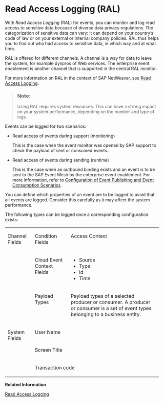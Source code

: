 <!-- loioe7b0a46a4bbf400e8a052dac277ab803 -->

# Read Access Logging \(RAL\)



With *Read Access Logging* \(RAL\) for events, you can monitor and log read access to sensitive data because of diverse data privacy regulations. The categorization of sensitive data can vary: it can depend on your country’s code of law or on your external or internal company policies. RAL thus helps you to find out who had access to sensitive data, in which way and at what time.

RAL is offered for different channels. A channel is a way for data to leave the system, for example dynpros of Web services. The enterprise event enablement is another channel that is supported in the central RAL monitor.

For more information on RAL in the context of SAP NetWeaver, see [Read Access Logging](https://help.sap.com/doc/saphelp_scm70/7.0/en-US/54/69bbeab2e94c93b9031584711d989d/frameset.htm).

> ### Note:  
> Using RAL requires system resources. This can have a strong impact on your system performance, depending on the number and type of logs.



Events can be logged for two scenarios:

-   Read access of events during support \(monitoring\)

    This is the case when the event monitor was opened by SAP support to check the payload of sent or consumed events.

-   Read access of events during sending \(runtime\)

    This is the case when an outbound binding exists and an event is to be sent to the SAP Event Mesh by the enterprise event enablement. For more information, refer to [Configuration of Event Publishing and Event Consumption Scenarios](configuration-of-event-publishing-and-event-consumption-scenarios-978b039.md).


You can define which properties of an event are to be logged to avoid that all events are logged. Consider this carefully as it may affect the system performance.

The following types can be logged once a corresponding configuration exists:


<table>
<tr>
<td valign="top" rowspan="3">

Channel Fields



</td>
<td valign="top">

Condition Fields



</td>
<td valign="top">

Access Context



</td>
</tr>
<tr>
<td valign="top">

Cloud Event Context Fields



</td>
<td valign="top">

-   Source
-   Type
-   Id
-   Time



</td>
</tr>
<tr>
<td valign="top">

Payload Types



</td>
<td valign="top">

Payload types of a selected producer or consumer. A producer or consumer is a set of event types belonging to a business entity.



</td>
</tr>
<tr>
<td valign="top" rowspan="3">

System Fields



</td>
<td valign="top" colspan="2">

User Name



</td>
</tr>
<tr>
<td valign="top" colspan="2">

Screen Title



</td>
</tr>
<tr>
<td valign="top" colspan="2">

Transaction code



</td>
</tr>
</table>

**Related Information**  


[Read Access Logging](read-access-logging-5688c3a.md "")

 <?sap-ot O2O class="- topic/link " href="2fc65edfd6604391b89753ca9feb6218.xml" text="" desc="" xtrc="link:2" xtrf="file:/home/builder/src/dita-all/jjq1673438782153/loio2080d0faf9d84ce6aa14caa4caa32935_en-US/src/content/localization/en-us/e7b0a46a4bbf400e8a052dac277ab803.xml" ?> 

 <?sap-ot O2O class="- topic/link " href="8cbf952e55364254be2da77aa1342aa5.xml" text="" desc="" xtrc="link:3" xtrf="file:/home/builder/src/dita-all/jjq1673438782153/loio2080d0faf9d84ce6aa14caa4caa32935_en-US/src/content/localization/en-us/e7b0a46a4bbf400e8a052dac277ab803.xml" ?> 

